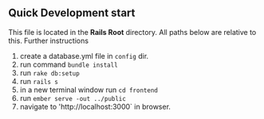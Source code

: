 Quick Development start
-----------------------

This file is located in the **Rails Root** directory. All paths below are relative to this. Further instructions

 1. create a database.yml file in `config` dir.
 2. run command `bundle install`
 3. run `rake db:setup`
 4. run `rails s`
 5. in a new terminal window run `cd frontend`
 6. run `ember serve -out ../public`
 7. navigate to 'http://localhost:3000` in browser.